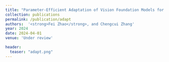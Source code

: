 ```yaml
---
title: "Parameter-Efficient Adaptation of Vision Foundation Models for Building Damage Evaluation."
collection: publications
permalink: /publication/adapt
authors:  '<strong>Fei Zhao</strong>, and Chengcui Zhang'
year: 2024
date: 2024-04-01  
venue: 'Under review'

header:
  teaser: "adapt.png"
---
```



